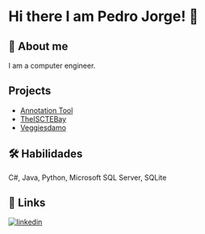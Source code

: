 # Hi there I am Pedro Jorge! 👋


## 🚀 About me
I am a computer engineer.

## Projects

 - [Annotation Tool](https://github.com/pedro-jorge-00010001/mcd_2_thesis_PoseTrackAnnotatorTool)
 - [TheISCTEBay](https://github.com/pedro-jorge-00010001/lei_2_1s_pcd_TheISCTEBay)
 - [Veggiesdamo](https://github.com/pedro-jorge-00010001/veggiesdamo)


## 🛠 Habilidades
C#, Java, Python, Microsoft SQL Server, SQLite


## 🔗 Links
[![linkedin](https://img.shields.io/badge/linkedin-0A66C2?style=for-the-badge&logo=linkedin&logoColor=white)](https://www.linkedin.com/in/pedro-jorge-530063178/)
